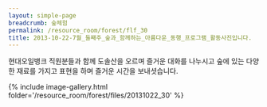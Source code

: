 ```yaml
--- 
layout: simple-page 
breadcrumb: 숲체험 
permalink: /resource_room/forest/flf_30
title: 2013-10-22-7월_둘째주_숲과_함께하는_아름다운_동행_프로그램_활동사진입니다.
--- 
```


현대오일뱅크 직원분들과 함께 도솔산을 오르며 즐거운 대화를 나누시고 숲에 있는 다양한 재료를 가지고 표현을 하며 즐거운 시간을 보내셧습니다.

{% include image-gallery.html folder='/resource_room/forest/files/20131022_30' %}